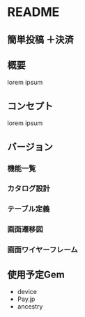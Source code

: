# README

## 簡単投稿 ＋決済


## 概要
lorem ipsum

## コンセプト
lorem ipsum

## バージョン

### 機能一覧

### カタログ設計

### テーブル定義

### 画面遷移図

### 画面ワイヤーフレーム

## 使用予定Gem

- device
- Pay.jp
- ancestry
